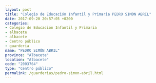 ```yaml
---
layout: post
title: "Colegio de Educación Infantil y Primaria PEDRO SIMÓN ABRIL"
date: 2017-09-20 20:57:05 +0200
categories:
- Colegio de Educación Infantil y Primaria
- albacete
- albacete
- Centro público
- guarderia
name: "PEDRO SIMÓN ABRIL"
province: "Albacete"
location: "Albacete"
code: "2003764"
type: "Centro público"
permalink: /guarderias/pedro-simon-abril.html
---
```

